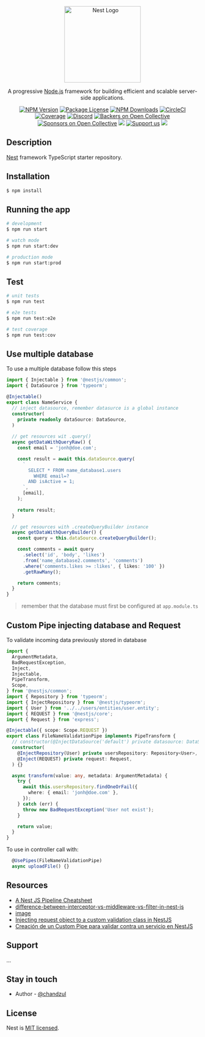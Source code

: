 <p align="center">
  <a href="http://nestjs.com/" target="blank"><img src="https://nestjs.com/img/logo-small.svg" width="200" alt="Nest Logo" /></a>
</p>

[circleci-image]: https://img.shields.io/circleci/build/github/nestjs/nest/master?token=abc123def456
[circleci-url]: https://circleci.com/gh/nestjs/nest

  <p align="center">A progressive <a href="http://nodejs.org" target="_blank">Node.js</a> framework for building efficient and scalable server-side applications.</p>
    <p align="center">
<a href="https://www.npmjs.com/~nestjscore" target="_blank"><img src="https://img.shields.io/npm/v/@nestjs/core.svg" alt="NPM Version" /></a>
<a href="https://www.npmjs.com/~nestjscore" target="_blank"><img src="https://img.shields.io/npm/l/@nestjs/core.svg" alt="Package License" /></a>
<a href="https://www.npmjs.com/~nestjscore" target="_blank"><img src="https://img.shields.io/npm/dm/@nestjs/common.svg" alt="NPM Downloads" /></a>
<a href="https://circleci.com/gh/nestjs/nest" target="_blank"><img src="https://img.shields.io/circleci/build/github/nestjs/nest/master" alt="CircleCI" /></a>
<a href="https://coveralls.io/github/nestjs/nest?branch=master" target="_blank"><img src="https://coveralls.io/repos/github/nestjs/nest/badge.svg?branch=master#9" alt="Coverage" /></a>
<a href="https://discord.gg/G7Qnnhy" target="_blank"><img src="https://img.shields.io/badge/discord-online-brightgreen.svg" alt="Discord"/></a>
<a href="https://opencollective.com/nest#backer" target="_blank"><img src="https://opencollective.com/nest/backers/badge.svg" alt="Backers on Open Collective" /></a>
<a href="https://opencollective.com/nest#sponsor" target="_blank"><img src="https://opencollective.com/nest/sponsors/badge.svg" alt="Sponsors on Open Collective" /></a>
  <a href="https://paypal.me/kamilmysliwiec" target="_blank"><img src="https://img.shields.io/badge/Donate-PayPal-ff3f59.svg"/></a>
    <a href="https://opencollective.com/nest#sponsor"  target="_blank"><img src="https://img.shields.io/badge/Support%20us-Open%20Collective-41B883.svg" alt="Support us"></a>
  <a href="https://twitter.com/nestframework" target="_blank"><img src="https://img.shields.io/twitter/follow/nestframework.svg?style=social&label=Follow"></a>
</p>
  <!--[![Backers on Open Collective](https://opencollective.com/nest/backers/badge.svg)](https://opencollective.com/nest#backer)
  [![Sponsors on Open Collective](https://opencollective.com/nest/sponsors/badge.svg)](https://opencollective.com/nest#sponsor)-->

## Description

[Nest](https://github.com/nestjs/nest) framework TypeScript starter repository.

## Installation

```bash
$ npm install
```

## Running the app

```bash
# development
$ npm run start

# watch mode
$ npm run start:dev

# production mode
$ npm run start:prod
```

## Test

```bash
# unit tests
$ npm run test

# e2e tests
$ npm run test:e2e

# test coverage
$ npm run test:cov
```

## Use multiple database

To use a multiple database follow this steps
```ts
import { Injectable } from '@nestjs/common';
import { DataSource } from 'typeorm';

@Injectable()
export class NameService {
  // inject datasource, remember datasurce is a global instance
  constructor(
    private readonly dataSource: DataSource,
  )
  
  // get resources wit .query()
  async getDataWithQueryRaw() {
    const email = 'jonh@doe.com';

    const result = await this.dataSource.query(
      `
        SELECT * FROM name_database1.users
          WHERE email=?
        AND isActive = 1;
      `,
      [email],
    );
    
    return result;
  }

  // get resources with .createQueryBuilder instance
  async getDataWithQueryBuilder() {
    const query = this.dataSource.createQueryBuilder();

    const comments = await query
      .select('id', 'body', 'likes')
      .from('name_database2.comments', 'comments')
      .where('comments.likes >= :likes', { likes: '100' })
      .getRawMany();

    return comments;
  }
}
```

> remember that the database must first be configured at `app.module.ts` 

## Custom Pipe injecting database and Request

To validate incoming data previously stored in database

```ts
import {
  ArgumentMetadata,
  BadRequestException,
  Inject,
  Injectable,
  PipeTransform,
  Scope,
} from '@nestjs/common';
import { Repository } from 'typeorm';
import { InjectRepository } from '@nestjs/typeorm';
import { User } from '../../users/entities/user.entity';
import { REQUEST } from '@nestjs/core';
import { Request } from 'express';

@Injectable({ scope: Scope.REQUEST })
export class FileNameValidationPipe implements PipeTransform {
  // constructor(@InjectDataSource('default') private datasource: DataSource) {}
  constructor(
    @InjectRepository(User) private usersRepository: Repository<User>,
    @Inject(REQUEST) private request: Request,
  ) {}

  async transform(value: any, metadata: ArgumentMetadata) {
    try {
      await this.usersRepository.findOneOrFail({
        where: { email: 'jonh@doe.com' },
      });
    } catch (err) {
      throw new BadRequestException('User not exist');
    }

    return value;
  }
}
```
To use in controller call with:

```ts
  @UsePipes(FileNameValidationPipe)
  async uploadFile() {}
```

## Resources

- [A Nest JS Pipeline Cheatsheet](https://www.darraghoriordan.com/2021/11/03/nest-cheatsheet-interceptor-middleware-guard/)
- [difference-between-interceptor-vs-middleware-vs-filter-in-nest-js](https://stackoverflow.com/questions/54863655/whats-the-difference-between-interceptor-vs-middleware-vs-filter-in-nest-js)
- [image](https://i.stack.imgur.com/2lFhd.jpg)
- [Injecting request object to a custom validation class in NestJS](https://dev.to/avantar/injecting-request-object-to-a-custom-validation-class-in-nestjs-5dal)
- [Creación de un Custom Pipe para validar contra un servicio en NestJS](https://dev.to/raguilera82/creacion-de-un-custom-pipe-para-validar-contra-un-servicio-4bdi)

## Support

...

## Stay in touch

- Author - [@chandzul](https://chandzul.com)

## License

Nest is [MIT licensed](LICENSE).
